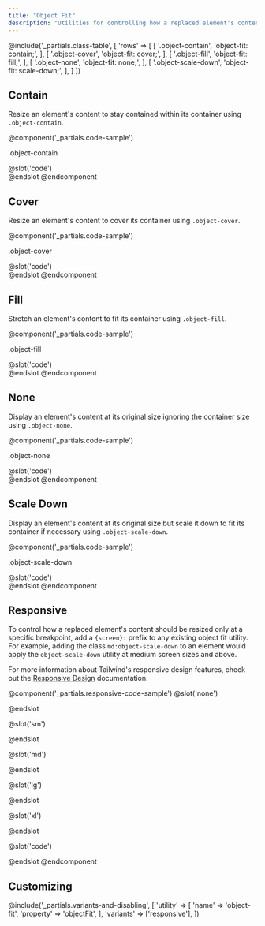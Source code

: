 ```yaml
---
title: "Object Fit"
description: "Utilities for controlling how a replaced element's content should be resized."
---
```


@include('_partials.class-table', [
    'rows' => [
        [
            '.object-contain',
            'object-fit: contain;',
        ],
        [
            '.object-cover',
            'object-fit: cover;',
        ],
        [
            '.object-fill',
            'object-fit: fill;',
        ],
        [
            '.object-none',
            'object-fit: none;',
        ],
        [
            '.object-scale-down',
            'object-fit: scale-down;',
        ],
    ]
])

## Contain

Resize an element's content to stay contained within its container using `.object-contain`.

@component('_partials.code-sample')
<div class="p-4">
  <p class="text-sm text-gray-600">.object-contain</p>
  <div class="bg-gray-400">
    <img class="h-48 w-full object-contain" src="https://images.unsplash.com/photo-1459262838948-3e2de6c1ec80?ixlib=rb-1.2.1&ixid=eyJhcHBfaWQiOjEyMDd9&auto=format&fit=crop&w=800&q=80" alt="">
  </div>
</div>
@slot('code')
<div class="bg-gray-400">
  <img class="object-contain h-48 w-full ...">
</div>
@endslot
@endcomponent

## Cover

Resize an element's content to cover its container using `.object-cover`.

@component('_partials.code-sample')
<div class="p-4">
  <p class="text-sm text-gray-600">.object-cover</p>
  <div class="bg-gray-400">
    <img class="h-48 w-full object-cover" src="https://images.unsplash.com/photo-1459262838948-3e2de6c1ec80?ixlib=rb-1.2.1&ixid=eyJhcHBfaWQiOjEyMDd9&auto=format&fit=crop&w=800&q=80" alt="">
  </div>
</div>
@slot('code')
<div class="bg-gray-400">
  <img class="object-cover h-48 w-full ...">
</div>
@endslot
@endcomponent

## Fill

Stretch an element's content to fit its container using `.object-fill`.

@component('_partials.code-sample')
<div class="p-4">
  <p class="text-sm text-gray-600">.object-fill</p>
  <div class="bg-gray-400">
    <img class="h-48 w-full object-fill" src="https://images.unsplash.com/photo-1459262838948-3e2de6c1ec80?ixlib=rb-1.2.1&ixid=eyJhcHBfaWQiOjEyMDd9&auto=format&fit=crop&w=800&q=80" alt="">
  </div>
</div>
@slot('code')
<div class="bg-gray-400">
  <img class="object-fill h-48 w-full ...">
</div>
@endslot
@endcomponent

## None

Display an element's content at its original size ignoring the container size using `.object-none`.

@component('_partials.code-sample')
<div class="p-4">
  <p class="text-sm text-gray-600">.object-none</p>
  <div class="bg-gray-400">
    <img class="h-48 w-full object-none" src="https://images.unsplash.com/photo-1459262838948-3e2de6c1ec80?ixlib=rb-1.2.1&ixid=eyJhcHBfaWQiOjEyMDd9&auto=format&fit=crop&w=800&q=80" alt="">
  </div>
</div>
@slot('code')
<div class="bg-gray-400">
  <img class="object-none h-48 w-full ...">
</div>
@endslot
@endcomponent

## Scale Down

Display an element's content at its original size but scale it down to fit its container if necessary using `.object-scale-down`.

@component('_partials.code-sample')
<div class="p-4">
  <p class="text-sm text-gray-600">.object-scale-down</p>
  <div class="bg-gray-400">
    <img class="h-48 w-full object-scale-down" src="https://images.unsplash.com/photo-1459262838948-3e2de6c1ec80?ixlib=rb-1.2.1&ixid=eyJhcHBfaWQiOjEyMDd9&auto=format&fit=crop&h=128&q=80" alt="">
  </div>
</div>
@slot('code')
<div class="bg-gray-400">
  <img class="object-scale-down h-48 w-full ...">
</div>
@endslot
@endcomponent

## Responsive

To control how a replaced element's content should be resized only at a specific breakpoint, add a `{screen}:` prefix to any existing object fit utility. For example, adding the class `md:object-scale-down` to an element would apply the `object-scale-down` utility at medium screen sizes and above.

For more information about Tailwind's responsive design features, check out the [Responsive Design](/docs/responsive-design/) documentation.

@component('_partials.responsive-code-sample')
@slot('none')
<div class="bg-gray-400">
  <img class="h-48 w-full object-contain" src="https://images.unsplash.com/photo-1459262838948-3e2de6c1ec80?ixlib=rb-1.2.1&ixid=eyJhcHBfaWQiOjEyMDd9&auto=format&fit=crop&w=800&q=80" alt="">
</div>
@endslot

@slot('sm')
<div class="bg-gray-400">
  <img class="h-48 w-full object-cover" src="https://images.unsplash.com/photo-1459262838948-3e2de6c1ec80?ixlib=rb-1.2.1&ixid=eyJhcHBfaWQiOjEyMDd9&auto=format&fit=crop&w=800&q=80" alt="">
</div>
@endslot

@slot('md')
<div class="bg-gray-400">
  <img class="h-48 w-full object-fill" src="https://images.unsplash.com/photo-1459262838948-3e2de6c1ec80?ixlib=rb-1.2.1&ixid=eyJhcHBfaWQiOjEyMDd9&auto=format&fit=crop&w=800&q=80" alt="">
</div>
@endslot

@slot('lg')
<div class="bg-gray-400">
  <img class="h-48 w-full object-none" src="https://images.unsplash.com/photo-1459262838948-3e2de6c1ec80?ixlib=rb-1.2.1&ixid=eyJhcHBfaWQiOjEyMDd9&auto=format&fit=crop&w=800&q=80" alt="">
</div>
@endslot

@slot('xl')
<div class="bg-gray-400">
  <img class="h-48 w-full object-scale-down" src="https://images.unsplash.com/photo-1459262838948-3e2de6c1ec80?ixlib=rb-1.2.1&ixid=eyJhcHBfaWQiOjEyMDd9&auto=format&fit=crop&h=128&q=80" alt="">
</div>
@endslot

@slot('code')
<div class="bg-gray-400">
  <img class="none:object-contain sm:object-cover md:object-fill lg:object-none xl:object-scale-down ...">
</div>
@endslot
@endcomponent

## Customizing

@include('_partials.variants-and-disabling', [
    'utility' => [
        'name' => 'object-fit',
        'property' => 'objectFit',
    ],
    'variants' => ['responsive'],
])
